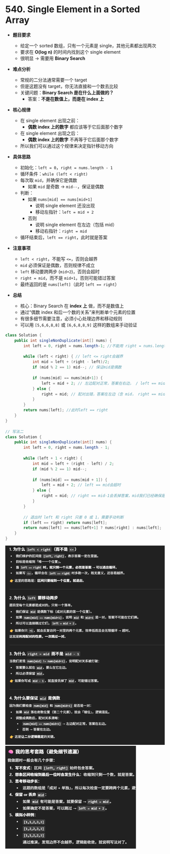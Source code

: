 # 540. Single Element in a Sorted Array

- **题目要求**
  - 给定一个 sorted 数组，只有一个元素是 single，其他元素都出现两次
  - 要求在 **O(log n)** 的时间内找到这个 single element
  - 很明显 → 需要用 **Binary Search**

- **难点分析**
  - 常规的二分法通常需要一个 target
  - 但是这题没有 target，你无法直接和一个数去比较
  - 关键问题：**Binary Search 是在什么上面做的？**
    - 答案：**不是在数值上，而是在 index 上**

- **核心规律**
  - 在 single element 出现之前：
    - **偶数 index 上的数字** 都应该等于它后面那个数字
  - 在 single element 出现之后：
    - **偶数 index 上的数字** 不再等于它后面那个数字
  - 所以我们可以通过这个规律来决定指针移动方向

- **具体思路**
  - 初始化：`left = 0`，`right = nums.length - 1`
  - 循环条件：`while (left < right)`
  - 每次取 `mid`，并确保它是偶数
    - 如果 `mid` 是奇数 → `mid--`，保证是偶数
  - 判断：
    - 如果 `nums[mid] == nums[mid+1]`
      - 说明 single element 还没出现
      - 移动左指针：`left = mid + 2`
    - 否则
      - 说明 single element 在左边（包括 mid）
      - 移动右指针：`right = mid`
  - 循环结束后，`left == right`，此时就是答案

- **注意事项**
  - `left < right`，不能写 `<=`，否则会越界
  - `mid` 必须保证是偶数，否则规律不成立
  - `left` 移动要跨两步 (`mid+2`)，否则会超时
  - `right = mid`，而不是 `mid+1`，否则可能错过答案
  - 最终返回的是 `nums[left]`（此时 `left == right`）

- **总结**
  - 核心：Binary Search 在 **index 上** 做，而不是数值上
  - 通过“偶数 index 和后一个数的关系”来判断单个元素的位置
  - 有很多细节需要注意，必须小心处理边界和移动规则
  - 可以用 `[5,6,6,8,8]` 或 `[6,6,8,8,9]` 这样的数组来手动验证


```java
class Solution {
    public int singleNonDuplicate(int[] nums) {
        int left = 0, right = nums.length-1; //不能用 right = nums.length, 会越界, 表示区间里至少有两个元素

        while (left < right) { // left <= right会越界
            int mid = left + (right - left)/2;
            if (mid % 2 == 1) mid--; // 保证mid是偶数

            if (nums[mid] == nums[mid+1]) {
                left = mid + 2; // 左边配对正常，答案在右边， / left == mid会超时
            } else {
                right = mid; // 配对出错，答案在左边（含 mid， right == mid-1会丢掉答案）
            }
        }
        return nums[left]; //此时left == right 
    }
}

// 写法二
class Solution {
    public int singleNonDuplicate(int[] nums) {
        int left = 0, right = nums.length - 1;
        
        while (left + 1 < right) {
            int mid = left + (right - left) / 2;
            if (mid % 2 == 1) mid--;
            
            if (nums[mid] == nums[mid + 1]) {
                left = mid + 2; // left == mid会超时
            } else {
                right = mid; // right == mid-1会丢掉答案，mid我们已经确保是偶数位，而答案一定会出现在偶数index
            }
        }

        // 退出时 left 和 right 只差 0 或 1，需要手动判断
        if (left == right) return nums[left];
        return nums[left] == nums[left+1] ? nums[right] : nums[left];
    }
}
```

![alt text](image-25.png)
![alt text](image-26.png)